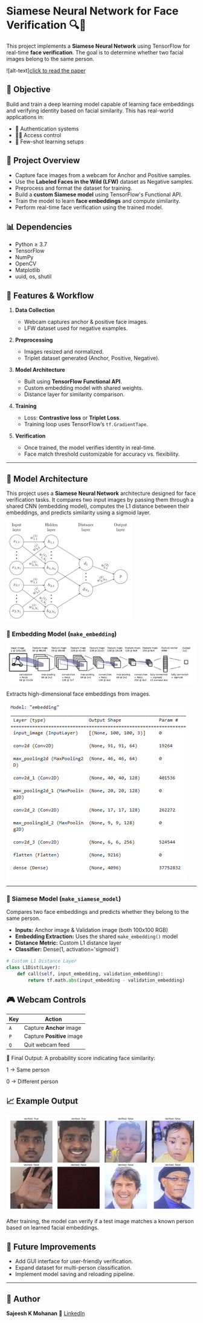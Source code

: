 # Siamese Neural Network for Face Verification 🔍🧠

This project implements a **Siamese Neural Network** using TensorFlow for real-time **face verification**. The goal is to determine whether two facial images belong to the same person.

![alt-text][click to read the paper](oneshot1.pdf)


## 📌 Objective

Build and train a deep learning model capable of learning face embeddings and verifying identity based on facial similarity. This has real-world applications in:

- 🔐 Authentication systems  
- 🧑‍💻 Access control  
- 🧠 Few-shot learning setups


## 📌 Project Overview

- Capture face images from a webcam for Anchor and Positive samples.
- Use the **Labeled Faces in the Wild (LFW)** dataset as Negative samples.
- Preprocess and format the dataset for training.
- Build a **custom Siamese model** using TensorFlow's Functional API.
- Train the model to learn **face embeddings** and compute similarity.
- Perform real-time face verification using the trained model.


## 📊 Dependencies

- Python ≥ 3.7  
- TensorFlow  
- NumPy  
- OpenCV  
- Matplotlib  
- uuid, os, shutil

## 🧪 Features & Workflow

1. **Data Collection**
   - Webcam captures anchor & positive face images.
   - LFW dataset used for negative examples.

2. **Preprocessing**
   - Images resized and normalized.
   - Triplet dataset generated (Anchor, Positive, Negative).

3. **Model Architecture**
   - Built using **TensorFlow Functional API**.
   - Custom embedding model with shared weights.
   - Distance layer for similarity comparison.

4. **Training**
   - Loss: **Contrastive loss** or **Triplet Loss**.
   - Training loop uses TensorFlow’s `tf.GradientTape`.

5. **Verification**
   - Once trained, the model verifies identity in real-time.
   - Face match threshold customizable for accuracy vs. flexibility.

---

## 🧠 Model Architecture

This project uses a **Siamese Neural Network** architecture designed for face verification tasks. It compares two input images by passing them through a shared CNN (embedding model), computes the L1 distance between their embeddings, and predicts similarity using a sigmoid layer.

![alt text](images/image-1.png)

### 🔷 Embedding Model (`make_embedding`)

![alt text](images/image-2.png)

Extracts high-dimensional face embeddings from images.

![alt text](images/image-3.png)

---

### 🔁 Siamese Model (`make_siamese_model`)

Compares two face embeddings and predicts whether they belong to the same person.

- **Inputs:** Anchor image & Validation image (both 100x100 RGB)
- **Embedding Extraction:** Uses the shared `make_embedding()` model
- **Distance Metric:** Custom L1 distance layer
- **Classifier:** Dense(1, activation='sigmoid')

```python
# Custom L1 Distance Layer
class L1Dist(Layer):
    def call(self, input_embedding, validation_embedding):
        return tf.math.abs(input_embedding - validation_embedding)

```


## 🎮 Webcam Controls

| Key | Action                  |
|-----|--------------------------|
| `A` | Capture **Anchor** image |
| `P` | Capture **Positive** image |
| `Q` | Quit webcam feed         |


🧪 Final Output: A probability score indicating face similarity:

1 → Same person

0 → Different person

## 📈 Example Output

![alt text](images/image.png)

After training, the model can verify if a test image matches a known person based on learned facial embeddings.

## 🧠 Future Improvements

- Add GUI interface for user-friendly verification.
- Expand dataset for multi-person classification.
- Implement model saving and reloading pipeline.

---

## 🙌 Author

**Sajeesh K Mohanan** 
🔗 [LinkedIn](https://www.linkedin.com/in/sajeesh-k-mohanan-7a437218b/)  